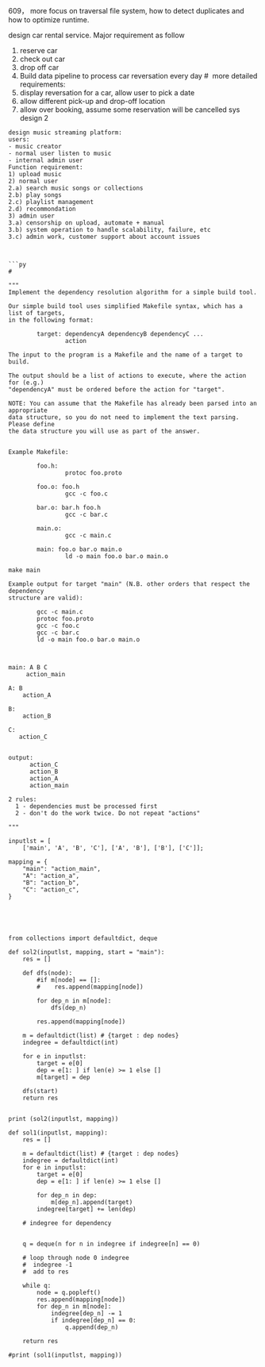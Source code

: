 
609， more focus on traversal file system, how to detect duplicates and h‍‍‌‌‌‍‌‍‍‍‍‌‌‍‍‍‌ow to optimize runtime.



design car rental service. Major requirement as follow
1. reserve car
2. check out car
3. drop off car
4. Build data pipeline to process car reversation every day
#  more detailed requirements:
1. display reversation for a car, allow user to pick a date
2. allow different pick-up and drop-off location
3. allow over booking, assume some reservation will be cancelled
sys design 2
```
design music streaming platform:
users:
- music creator
- normal user listen to music
- internal admin user
Function requirement:
1) upload music
2) normal user
2.a) search music songs or collections
2.b) play songs
2.c) playlist management
2.d) recommondation
3) admin user‍‍‌‌‌‍‌‍‍‍‍‌‌‍‍‍‌
3.a) censorship on upload, automate + manual
3.b) system operation to handle scalability, failure, etc
3.c) admin work, customer support about account issues



```py
# 

"""
Implement the dependency resolution algorithm for a simple build tool.

Our simple build tool uses simplified Makefile syntax, which has a list of targets,
in the following format: 

        target: dependencyA dependencyB dependencyC ...
                action
                
The input to the program is a Makefile and the name of a target to build.

The output should be a list of actions to execute, where the action for (e.g.)
"dependencyA" must be ordered before the action for "target".

NOTE: You can assume that the Makefile has already been parsed into an appropriate
data structure, so you do not need to implement the text parsing. Please define
the data structure you will use as part of the answer.


Example Makefile:

        foo.h: 
                protoc foo.proto
        
        foo.o: foo.h 
                gcc -c foo.c
        
        bar.o: bar.h foo.h 
                gcc -c bar.c
        
        main.o:
                gcc -c main.c
        
        main: foo.o bar.o main.o
                ld -o main foo.o bar.o main.o
        
make main
                
Example output for target "main" (N.B. other orders that respect the dependency
structure are valid):

        gcc -c main.c
        protoc foo.proto
        gcc -c foo.c
        gcc -c bar.c
        ld -o main foo.o bar.o main.o


        
main: A B C
     action_main
     
A: B
    action_A

B: 
    action_B
    
C:
   action_C
        

output:
      action_C
      action_B
      action_A
      action_main

2 rules:
  1 - dependencies must be processed first
  2 - don't do the work twice. Do not repeat "actions"       
      
"""

inputlst = [
    ['main', 'A', 'B', 'C'], ['A', 'B'], ['B'], ['C']];
    
mapping = {
    "main": "action_main",
    "A": "action_a",
    "B": "action_b",
    "C": "action_c",
}





from collections import defaultdict, deque

def sol2(inputlst, mapping, start = "main"):
    res = []
    
    def dfs(node):
        #if m[node] == []:
        #    res.append(mapping[node])
            
        for dep_n in m[node]:
            dfs(dep_n)
        
        res.append(mapping[node])
            
    m = defaultdict(list) # {target : dep nodes}
    indegree = defaultdict(int)
    
    for e in inputlst:
        target = e[0]
        dep = e[1: ] if len(e) >= 1 else []
        m[target] = dep
        
    dfs(start)
    return res
    
    
print (sol2(inputlst, mapping))

def sol1(inputlst, mapping):
    res = []
    
    m = defaultdict(list) # {target : dep nodes}
    indegree = defaultdict(int)
    for e in inputlst:
        target = e[0]
        dep = e[1: ] if len(e) >= 1 else []

        for dep_n in dep:
            m[dep_n].append(target)
        indegree[target] += len(dep)
        
    # indegree for dependency 
    
    
    q = deque(n for n in indegree if indegree[n] == 0)
    
    # loop through node 0 indegree
    #  indegree -1
    #  add to res
  
    while q:
        node = q.popleft()
        res.append(mapping[node])
        for dep_n in m[node]:
            indegree[dep_n] -= 1
            if indegree[dep_n] == 0:
                q.append(dep_n)
    
    return res

#print (sol1(inputlst, mapping))
    



```

